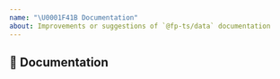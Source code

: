 ```yaml
---
name: "\U0001F41B Documentation"
about: Improvements or suggestions of `@fp-ts/data` documentation
---
```


## 📖 Documentation
